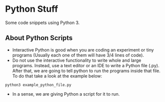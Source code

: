 # Python Stuff
Some code snippets using Python 3.

## About Python Scripts
* Interactive Python is good when you are coding an experiment or tiny programs (Usually each one of them will have 3/4 lines of code).
* Do not use the interactive functionality to write whole and large programs. Instead, use a text editor or an IDE to write a Python file (.py). After that, we are going to tell python to run the programs inside that file. To do that take a look at the example below:
```shell
python3 example_python_file.py
```
* In a sense, we are giving Python a script for it to run.
